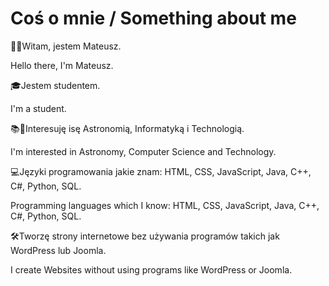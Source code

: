 # Coś o mnie / Something about me

👋🏻Witam, jestem Mateusz.

Hello there, I'm Mateusz.

🎓Jestem studentem.

I'm a student.

📚📖Interesuję isę Astronomią, Informatyką i Technologią.

I'm interested in Astronomy, Computer Science and Technology.

💻Języki programowania jakie znam: HTML, CSS, JavaScript, Java, C++, C#, Python, SQL.

Programming languages which I know: HTML, CSS, JavaScript, Java, C++, C#, Python, SQL.

🛠Tworzę strony internetowe bez używania programów takich jak WordPress lub Joomla.

I create Websites without using programs like WordPress or Joomla.
